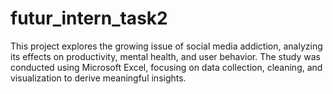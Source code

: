# futur_intern_task2
This project explores the growing issue of social media addiction, analyzing its effects on productivity, mental health, and user behavior. The study was conducted using Microsoft Excel, focusing on data collection, cleaning, and visualization to derive meaningful insights.
